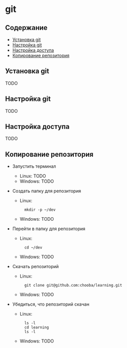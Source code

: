 # git

## Содержание

* [Установка git](#Установка-git)
* [Настройка git](#Настройка-git)
* [Настройка доступа](#Настройка-доступа)
* [Копирование репозитория](#Копирование-репозитория)

## Установка git

TODO

## Настройка git

TODO

## Настройка доступа

TODO

## Копирование репозитория

* Запустить терминал
  * Linux: TODO
  * Windows: TODO

* Создать папку для репозитория
  * Linux:
    ```
      mkdir -p ~/dev
    ```
  * Windows: TODO

* Перейти в папку для репозитория
  * Linux:
    ```
      cd ~/dev
    ```
  * Windows: TODO

* Скачать репозиторий
  * Linux:
    ```
      git clone git@github.com:chooba/learning.git
    ```
  * Windows: TODO

* Убедиться, что репозиторий скачан
  * Linux:
    ```
      ls -l
      cd learning
      ls -l
    ```
  * Windows: TODO
